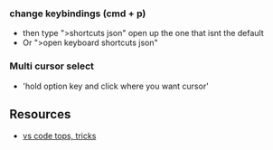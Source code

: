 ### change keybindings (cmd + p)

- then type ">shortcuts json" open up the one that isnt the default
- Or ">open keyboard shortcuts json"

### Multi cursor select

- 'hold option key and click where you want cursor'

## Resources

- [vs code tops, tricks](https://www.youtube.com/watch?v=zwyHmFxeJtg)
